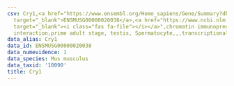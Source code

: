 ```yaml
---
csv: Cry1,<a href="https://www.ensembl.org/Homo_sapiens/Gene/Summary?db=core;g=ENSMUSG00000020038"
  target="_blank">ENSMUSG00000020038</a>,<a href="https://www.ncbi.nlm.nih.gov/pubmed/25450459"
  target="_blank"><i class="fas fa-file"></i></a>",chromatin immunoprecipitation assay,direct
  interaction,prime adult stage, testis, Spermatocyte,,,transcriptional regulation,
data_alias: Cry1
data_id: ENSMUSG00000020038
data_numevidence: 1
data_species: Mus musculus
data_taxid: '10090'
title: Cry1
---
```

